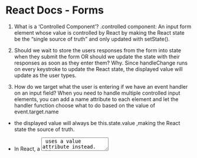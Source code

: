 # React Docs - Forms

1. What is a ‘Controlled Component’?
.controlled component: An input form element whose value is controlled by React by making the React state be the “single source of truth” and only updated with setState().

2. Should we wait to store the users responses from the form into state when they submit the form OR should we update the state with their responses as soon as they enter them? Why.
 Since handleChange runs on every keystroke to update the React state, the displayed value will update as the user types.

3. How do we target what the user is entering if we have an event handler on an input field?
When you need to handle multiple controlled input elements, you can add a name attribute to each element and let the handler function choose what to do based on the value of event.target.name

* the displayed value will always be this.state.value ,making the React state the source of truth.
* In React, a <textarea> uses a value attribute instead. This way, a form using a <textarea> can be written very similarly to a form that uses a single-line input:

* ```<input type="text">
<textarea>
<select>```

 all work very similarly - they all accept a value attribute that you can use to implement a controlled component.
*You can pass an array into the value attribute, allowing you to select multiple options in a select tag:
```<select multiple={true} value={['B', 'C']}>```

* The file input Tag :t is an uncontrolled component in React,Because its value is read-only

## The Conditional (Ternary) Operator Explained

1. Why would we use a ternary operator?
for decision making in place of longer if and else conditional statements.
2. Rewrite the following statement using a ternary statement

```if(x===y){
 console.log(true);
  } else {
 console.log(false);
  }```
``` function = (x===y) ? true :false ; ```

* the ternary operator: condition ? value if true : value if false